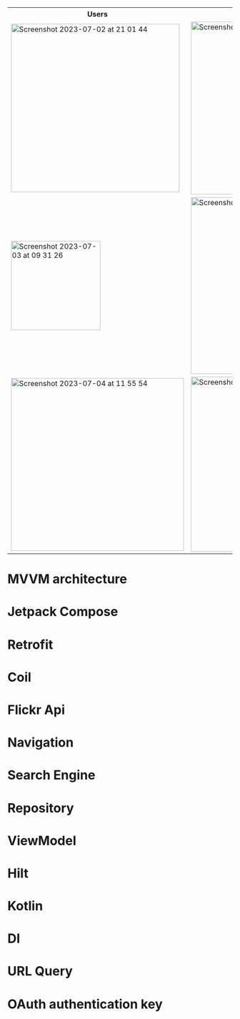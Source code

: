<table>
  <tr><th>Users</th><th>User Photos</th><th>Search</th></tr>
  <tr>
    <td>
      <img width="377" alt="Screenshot 2023-07-02 at 21 01 44" src="https://github.com/a222112000/FlickrAppApi/assets/26028054/cccea141-552a-486d-89e1-ef50422c0efa">
    </td>
  <td>
    <img width="387" alt="Screenshot 2023-07-03 at 22 46 59" src="https://github.com/a222112000/FlickrAppApi/assets/26028054/db259452-00b2-46c8-9f74-77acf2ce75cf">
  </td>
    <td>
      <img width="388" alt="Screenshot 2023-07-03 at 22 40 29" src="https://github.com/a222112000/FlickrAppApi/assets/26028054/a80c6b1c-cb88-47ba-93d6-c421da9a0df2">
    </td>
  </tr>
  <tr><td>
    <img width="200" alt="Screenshot 2023-07-03 at 09 31 26" src="https://github.com/a222112000/FlickrAppApi/assets/26028054/2b1b7d10-0db0-4829-ac04-2cbccbbde38d">
  </td>
  <td>
    <img width="396" alt="Screenshot 2023-07-03 at 09 35 42" src="https://github.com/a222112000/FlickrAppApi/assets/26028054/ee1dff2a-b4f6-468a-b0a4-9b5437bacdd4">
  </td>
    <td>
      <img width="386" alt="Screenshot 2023-07-04 at 08 29 02" src="https://github.com/a222112000/FlickrAppApi/assets/26028054/63b0594d-1315-4140-9698-915d003d1da6">
    </td>
  </tr><tr>
    <td>
      <img width="387" alt="Screenshot 2023-07-04 at 11 55 54" src="https://github.com/a222112000/FlickrAppApi/assets/26028054/ca171d3a-87e9-42d5-9e9a-8af4bd1504fc">
    </td>
    <td>
    <img width="392" alt="Screenshot 2023-07-04 at 11 55 43" src="https://github.com/a222112000/FlickrAppApi/assets/26028054/e596fc93-4cc3-41bc-81dc-d473631ea481">
    </td>
    <td>
    <img width="386" alt="Screenshot 2023-07-04 at 11 56 36" src="https://github.com/a222112000/FlickrAppApi/assets/26028054/0793569e-3592-47fe-84de-f7fe8c146efa">
    </td>
  </tr>
</table>

# MVVM architecture 
# Jetpack Compose
# Retrofit
# Coil
# Flickr Api
# Navigation
# Search Engine
# Repository
# ViewModel
# Hilt
# Kotlin
# DI
# URL Query
# OAuth authentication key
